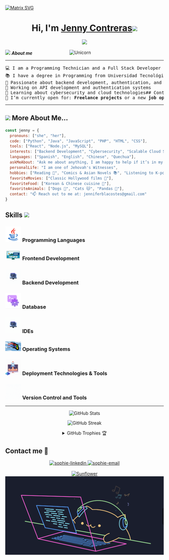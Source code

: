 [![Matrix SVG](https://raw.githubusercontent.com/rodrigograca31/rodrigograca31/master/matrix.svg)](https://www.youtube.com/watch?v=SDkAGkd4NLc) 
<h1 align="center"><b>Hi, I'm <a href="https://github.com/JenJen007">Jenny Contreras</a></b><img src="https://media.giphy.com/media/hvRJCLFzcasrR4ia7z/giphy.gif" width="35"></h1>

<p align="center">
  <a href="https://github.com/JenJen007"><img src="https://readme-typing-svg.herokuapp.com?font=Architects+Daughter&color=7AF79A&size=25&center=true&vCenter=true&width=600&height=100&lines=Programming+Technician;Full+Stack+Developer;Backend+Developer;Cybersecurity+Enthusiast;Python+%7C+Java+%7C+PHP+%7C+React;Experienced+in+API+Development+%26+Authentication;Passionate+about+Technology+%26+Innovation;Always+learning+new+things"></a>
</p>

<img align="right" width=300px alt="Unicorn" src="https://c.tenor.com/GN73MKBawZYAAAAi/busy-cute.gif" />

<img src="https://media.giphy.com/media/ObNTw8Uzwy6KQ/giphy.gif" width="30px">&nbsp;***About me***

<hr>

<pre>
💻 I am a Programming Technician and a Full Stack Developer
📚 I have a degree in Programming from Universidad Tecnológica Nacional, Argentina
📝 Passionate about backend development, authentication, and security
🔭 Working on API development and authentication systems
🌱 Learning about cybersecurity and cloud technologies## Contact me 🌻
🤝 I’m currently open for: <b>Freelance projects</b> or a new <b>job opportunity</b>, this is <a href="https://portfoliojcl.web.app/" target="_blank">MY PORTFOLIO.</a>
</pre>

---

## <picture><img src = "https://github.com/7oSkaaa/7oSkaaa/blob/main/Images/about_me.gif?raw=true" width = 30px></picture> More About Me...
```javascript
const jenny = {
  pronouns: ["she", "her"],
  code: ["Python", "Java", "JavaScript", "PHP", "HTML", "CSS"],
  tools: ["React", "Node.js", "MySQL"],
  interests: ["Backend Development", "Cybersecurity", "Scalable Cloud Solutions"],
  languages: ["Spanish", "English", "Chinese", "Quechua"],
  askMeAbout: "Ask me about anything, I am happy to help if it’s in my area of expertise! 😉",
  personalLife: "I am one of Jehovah's Witnesses",
  hobbies: ["Reading 📖", "Comics & Asian Novels 📚", "Listening to K-pop and English's songs🎵", "Exploring New Places 🌍"],
  favoriteMovies: ["Classic Hollywood films 🎥"],
  favoriteFood: ["Korean & Chinese cuisine 🍜"],
  favoriteAnimals: ["Dogs 🐶", "Cats 🐱", "Pandas 🐼"],
  contact: "📫 Reach out to me at: jenniferblacostes@gmail.com"
}
```
## Skills <img src="https://media.giphy.com/media/iY8CRBdQXODJSCERIr/giphy.gif" width="30px">&nbsp;
### <picture> <img src = "https://github.com/JenJen007/JenJen007/blob/main/Images/Programming_Languages.gif?raw=true" width = 50px>  </picture> Programming Languages
### <picture> <img src = "https://github.com/JenJen007/JenJen007/blob/main/Images/Front_End.gif?raw=true" width = 50px>  </picture> Frontend Development
### <picture> <img src = "https://github.com/JenJen007/JenJen007/blob/main/Images/Back_End.gif?raw=true" width = 50px>  </picture> Backend Development
### <picture> <img src = "https://github.com/JenJen007/JenJen007/blob/main/Images/Software.gif?raw=true" width = 50px>  </picture> Database
### <picture> <img src = "https://github.com/JenJen007/JenJen007/blob/main/Images/Ides.gif?raw=true" width = 50px>  </picture> IDEs
### <picture> <img src = "https://github.com/JenJen007/JenJen007/blob/main/Images/System.gif?raw=true" width = 50px>  </picture> Operating Systems
### <picture> <img src = "https://github.com/JenJen007/JenJen007/blob/main/Images/Deploy.gif?raw=true" width = 50px>  </picture> Deployment Technologies & Tools
### <picture> <img src = "https://github.com/JenJen007/JenJen007/blob/main/Images/Git.gif?raw=true" width = 50px>  </picture> Version Control and Tools

<hr>
<p align="center">
  <img src="https://github-readme-stats.vercel.app/api?username=JenJen007&show_icons=true&title_color=7A7ADB&icon_color=2234AE&text_color=D3D3D3&bg_color=0,000000,130F40&locale=en" alt="GitHub Stats" />
</p>

<p align="center">
  <img src="https://github-readme-streak-stats.herokuapp.com/?user=JenJen007&background=000000&stroke=130F40&ring=2234AE&fire=D3D3D3&currStreakNum=D3D3D3&sideNums=D3D3D3&currStreakLabel=D3D3D3&sideLabels=D3D3D3&dates=D3D3D3" alt="GitHub Streak" />
</p>

<details align="center">
  <summary>GitHub Trophies 🏆</summary>
  <br>
  <p align="center">
    <img src="https://github-profile-trophy.vercel.app/?username=JenJen007&theme=darkhub&column=7&bgColor=000000&noFrame=true&row=1&margin-w=15" alt="GitHub Trophies" />
  </p>
</details>

## Contact me 🌻

<div align="center">
  <a href="https://www.linkedin.com/in/sophienguyen113/" target="_blank"  rel="noopener noreferrer">
    <img src="https://img.icons8.com/bubbles/100/000000/linkedin.png" alt="sophie-linkedin" />
  </a>
  <a href="mailto:sophiengocnguyen113@gmail.com" target="top" rel="noopener noreferrer">
  <img src="https://img.icons8.com/bubbles/100/000000/gmail-new.png" alt="sophie-email"/>
  </a>
</div>

<br>
<div align="center">
<a href="https://github.com/SophieNguyen113">
<img src="https://wallpapercave.com/wp/wp10580805.jpg" width="200px" height="200px" alt="Sunflower">
</a>

</div>

<img src="https://github.com/SophieNguyen113/SophieNguyen113/blob/main/Sophie%20Nguyen%20-%20CatCat.gif" title="CatCat" alt="CatCat">

<br>
